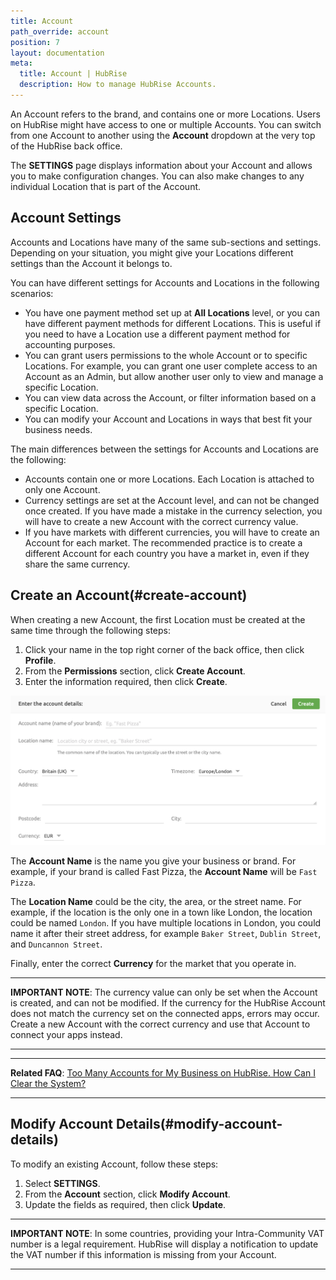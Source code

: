 ```yaml
---
title: Account
path_override: account
position: 7
layout: documentation
meta:
  title: Account | HubRise
  description: How to manage HubRise Accounts.
---
```


An Account refers to the brand, and contains one or more Locations. Users on HubRise might have access to one or multiple Accounts. You can switch from one Account to another using the **Account** dropdown at the very top of the HubRise back office.

The **SETTINGS** page displays information about your Account and allows you to make configuration changes.
You can also make changes to any individual Location that is part of the Account.

## Account Settings

Accounts and Locations have many of the same sub-sections and settings. Depending on your situation, you might give your Locations different settings than the Account it belongs to.

You can have different settings for Accounts and Locations in the following scenarios:

- You have one payment method set up at **All Locations** level, or you can have different payment methods for different Locations.
  This is useful if you need to have a Location use a different payment method for accounting purposes.
- You can grant users permissions to the whole Account or to specific Locations.
  For example, you can grant one user complete access to an Account as an Admin, but allow another user only to view and manage a specific Location.
- You can view data across the Account, or filter information based on a specific Location.
- You can modify your Account and Locations in ways that best fit your business needs.

The main differences between the settings for Accounts and Locations are the following:

- Accounts contain one or more Locations. Each Location is attached to only one Account.
- Currency settings are set at the Account level, and can not be changed once created. If you have made a mistake in the currency selection, you will have to create a new Account with the correct currency value.
- If you have markets with different currencies, you will have to create an Account for each market. The recommended practice is to create a different Account for each country you have a market in, even if they share the same currency.

## Create an Account(#create-account)

When creating a new Account, the first Location must be created at the same time through the following steps:

1. Click your name in the top right corner of the back office, then click **Profile**.
2. From the **Permissions** section, click **Create Account**.
3. Enter the information required, then click **Create**.

![Create an account on HubRise](./images/064-2x-create-account.png)

The **Account Name** is the name you give your business or brand. For example, if your brand is called Fast Pizza, the **Account Name** will be `Fast Pizza`.

The **Location Name** could be the city, the area, or the street name. For example, if the location is the only one in a town like London, the location could be named `London`. If you have multiple locations in London, you could name it after their street address, for example `Baker Street`, `Dublin Street`, and `Duncannon Street`.

Finally, enter the correct **Currency** for the market that you operate in.

---

**IMPORTANT NOTE**: The currency value can only be set when the Account is created, and can not be modified. If the currency for the HubRise Account does not match the currency set on the connected apps, errors may occur. Create a new Account with the correct currency and use that Account to connect your apps instead.

---

---

**Related FAQ**: [Too Many Accounts for My Business on HubRise. How Can I Clear the System?](/docs/faqs/how-can-i-clear-accounts/)

---

## Modify Account Details(#modify-account-details)

To modify an existing Account, follow these steps:

1. Select **SETTINGS**.
2. From the **Account** section, click **Modify Account**.
3. Update the fields as required, then click **Update**.

---

**IMPORTANT NOTE**: In some countries, providing your Intra-Community VAT number is a legal requirement. HubRise will display a notification to update the VAT number if this information is missing from your Account.

---
